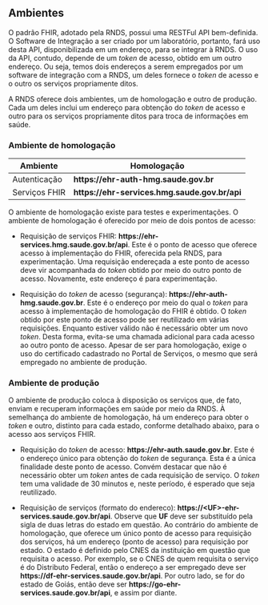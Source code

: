 ## Ambientes

O padrão FHIR, adotado pela RNDS, possui uma RESTFul API bem-definida. 
O Software de Integração a ser criado por um laboratório, portanto, fará 
uso desta API, disponibilizada em um endereço, para se integrar à RNDS.
O uso da API, contudo, depende de um _token_ de acesso, obtido em um outro
endereço. Ou seja, temos dois endereços a serem empregados por um software
de integração com a RNDS, um deles fornece o _token_ de acesso e o outro
os serviços propriamente ditos. 

A RNDS oferece dois ambientes, um de homologação e outro de produção.
Cada um deles inclui um endereço para obtenção do _token_ de acesso e
outro para os serviços propriamente ditos para troca de informações em saúde.


### Ambiente de homologação

| Ambiente      | Homologação                                                                      |
|---------------|----------------------------------------------------------------------------------|
| Autenticação  | **https<span>:</span>//ehr-auth-hmg.saude.gov.br**                                         |
| Serviços FHIR | **https<span>:</span>//ehr-services.hmg.saude.gov.br/api** |

O ambiente de homologação existe para testes e experimentações.
O ambiente de homologação é oferecido por meio de dois pontos de acesso:

- Requisição de serviços FHIR: **https<span>:</span>//ehr-services.hmg.saude.gov.br/api**. Este é o ponto de acesso que oferece acesso à
  implementação do FHIR, oferecida pela RNDS, para experimentação. Uma requisição endereçada a este ponto de acesso deve vir acompanhada do _token_ obtido por meio do outro ponto de acesso. Novamente,
  este endereço é para experimentação.

- Requisição do _token_ de acesso (segurança): **https<span>:</span>//ehr-auth-hmg.saude.gov.br**. Este é o endereço por meio do qual o _token_ para acesso à implementação de homologação do FHIR é obtido. O _token_ obtido por este ponto de acesso pode ser reutilizado em várias requisições. Enquanto estiver válido não é necessário obter um novo _token_. Desta forma, evita-se uma chamada adicional para cada acesso ao outro ponto de acesso. Apesar de ser para homologação, exige o uso do
  certificado cadastrado no Portal de Serviços, o mesmo que será
  empregado no ambiente de produção.

### Ambiente de produção

O ambiente de produção coloca à disposição os serviços que, de fato,
enviam e recuperam informações em saúde por meio da RNDS.
À semelhança do ambiente de homologação, há um endereço
para obter o _token_ e outro, distinto para cada estado, conforme detalhado abaixo, para o acesso aos serviços FHIR.

- Requisição do _token_ de acesso: **https<span>:</span>//ehr-auth.saude.gov.br**.
  Este é o endereço único para obtenção do _token_ de segurança. Esta é a única finalidade deste ponto de acesso. Convém destacar que não é necessário obter um _token_ antes de cada requisição
  de serviço. O _token_ tem uma validade de 30 minutos e, neste período,
  é esperado que seja reutilizado.

- Requisição de serviços (formato do endereco): **https://&lt;UF&gt;-ehr-services.saude.gov.br/api**. Observe que **UF** deve ser substituído pela sigla de duas letras do estado em questão. Ao contrário do ambiente de homologação, que oferece um único ponto de acesso para requisição dos serviços, há um
  endereço (ponto de acesso) para requisição por estado. O estado é definido
  pelo CNES da instituição em questão que requisita o acesso. Por exemplo,
  se o CNES de quem requisita o serviço é do Distributo Federal, então o
  endereço a ser empregado deve ser **https<span>:</span>//df-ehr-services.saude.gov.br/api**. Por outro lado, se for do estado de Goiás, então deve ser
  **https<span>:</span>//go-ehr-services.saude.gov.br/api**, e assim por diante.
